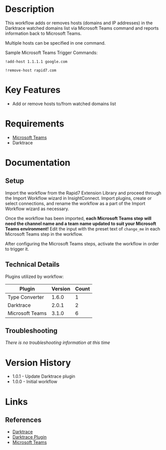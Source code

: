 # Description

This workflow adds or removes hosts (domains and IP addresses) in the Darktrace watched domains list via Microsoft Teams command and reports information back to Microsoft Teams.

Multiple hosts can be specified in one command.

Sample Microsoft Teams Trigger Commands:

`!add-host 1.1.1.1 google.com`

`!remove-host rapid7.com`

# Key Features

* Add or remove hosts to/from watched domains list

# Requirements

* [Microsoft Teams](https://insightconnect.help.rapid7.com/docs/microsoft-teams)
* Darktrace

# Documentation

## Setup

Import the workflow from the Rapid7 Extension Library and proceed through the Import Workflow wizard in InsightConnect. Import plugins, create or select connections, and rename the workflow as a part of the Import Workflow wizard as necessary.

Once the workflow has been imported, **each Microsoft Teams step will need the channel name and a team name updated to suit your Microsoft Teams environment!** Edit the input with the preset text of `change_me` in each Microsoft Teams step in the workflow.

After configuring the Microsoft Teams steps, activate the workflow in order to trigger it.
 
## Technical Details

Plugins utilized by workflow:

|Plugin|Version|Count|
|----|----|--------|
|Type Converter|1.6.0|1|
|Darktrace|2.0.1|2|
|Microsoft Teams|3.1.0|6|

## Troubleshooting

_There is no troubleshooting information at this time_

# Version History

* 1.0.1 - Update Darktrace plugin
* 1.0.0 - Initial workflow

# Links

## References

* [Darktrace](https://www.darktrace.com/)
* [Darktrace Plugin](https://extensions.rapid7.com/extension/darktrace)
* [Microsoft Teams](https://products.office.com/en-US/microsoft-teams/group-chat-software)
